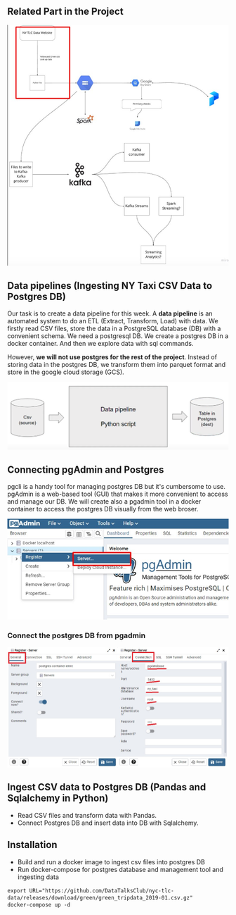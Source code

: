 ## Related Part in the Project
![Week 1 - Overview](../../docs/week1/week1_overview.jpg)

## Data pipelines (Ingesting NY Taxi CSV Data to Postgres DB)

Our task is to create a data pipeline for this week. A **data pipeline** is an automated system to do an ETL (Extract, Transform, Load) with data. We firstly read CSV files, store the data in a PostgreSQL database (DB) with a convenient schema. We need a postgresql DB. We create a postgres DB in a docker container. And then we explore data with sql commands.

However, **we will not use postgres for the rest of the project**. Instead of storing data in the postgres DB, we transform them into parquet format and store in the google cloud storage (GCS).

![data pipeline](../../docs/week1/01_01.png)

## Connecting pgAdmin and Postgres

pgcli is a handy tool for managing postgres DB but it's cumbersome to use. pgAdmin is a web-based tool (GUI) that makes it more convenient to access and manage our DB. We will create also a pgadmin tool in a docker container to access the postgres DB visually from the web broser. 

![data pipeline](../../docs/week1/pgadmin4.jpg)

### Connect the postgres DB from pgadmin

![data pipeline](../../docs/week1/pgadmin5.jpg)


## Ingest CSV data to Postgres DB (Pandas and Sqlalchemy in Python)

- Read CSV files and transform data with Pandas.
- Connect Postgres DB and insert data into DB with Sqlalchemy.


## Installation
- Build and run a docker image to ingest csv files into postgres DB
- Run docker-compose for postgres database and management tool and ingesting data
```
export URL="https://github.com/DataTalksClub/nyc-tlc-data/releases/download/green/green_tripdata_2019-01.csv.gz"
docker-compose up -d
```